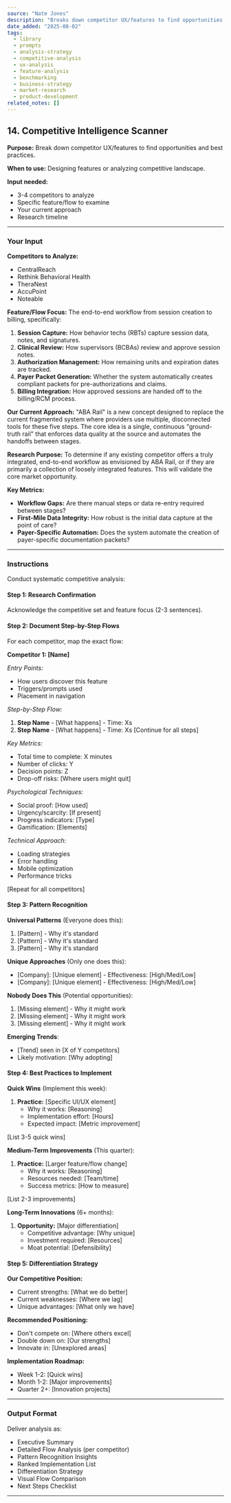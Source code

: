 ```yaml
---
source: "Nate Jones"
description: "Breaks down competitor UX/features to find opportunities and best practices."
date_added: "2025-08-02"
tags:
  - library
  - prompts
  - analysis-strategy
  - competitive-analysis
  - ux-analysis
  - feature-analysis
  - benchmarking
  - business-strategy
  - market-research
  - product-development
related_notes: []
---
```

## 14. Competitive Intelligence Scanner

**Purpose:** Break down competitor UX/features to find opportunities and best practices.

**When to use:** Designing features or analyzing competitive landscape.

**Input needed:**

*   3-4 competitors to analyze
*   Specific feature/flow to examine
*   Your current approach
*   Research timeline

---

### Your Input

**Competitors to Analyze:**
*   CentralReach
*   Rethink Behavioral Health
*   TheraNest
*   AccuPoint
*   Noteable

**Feature/Flow Focus:**
The end-to-end workflow from session creation to billing, specifically:
1.  **Session Capture:** How behavior techs (RBTs) capture session data, notes, and signatures.
2.  **Clinical Review:** How supervisors (BCBAs) review and approve session notes.
3.  **Authorization Management:** How remaining units and expiration dates are tracked.
4.  **Payer Packet Generation:** Whether the system automatically creates compliant packets for pre-authorizations and claims.
5.  **Billing Integration:** How approved sessions are handed off to the billing/RCM process.

**Our Current Approach:**
"ABA Rail" is a new concept designed to replace the current fragmented system where providers use multiple, disconnected tools for these five steps. The core idea is a single, continuous "ground-truth rail" that enforces data quality at the source and automates the handoffs between stages.

**Research Purpose:**
To determine if any existing competitor offers a truly integrated, end-to-end workflow as envisioned by ABA Rail, or if they are primarily a collection of loosely integrated features. This will validate the core market opportunity.

**Key Metrics:**
*   **Workflow Gaps:** Are there manual steps or data re-entry required between stages?
*   **First-Mile Data Integrity:** How robust is the initial data capture at the point of care?
*   **Payer-Specific Automation:** Does the system automate the creation of payer-specific documentation packets?

---

### Instructions

Conduct systematic competitive analysis:

#### Step 1: Research Confirmation

Acknowledge the competitive set and feature focus (2-3 sentences).

#### Step 2: Document Step-by-Step Flows

For each competitor, map the exact flow:

**Competitor 1: [Name]**

*Entry Points:*

*   How users discover this feature
*   Triggers/prompts used
*   Placement in navigation

*Step-by-Step Flow:*

1.  **Step Name** - [What happens] - Time: Xs
2.  **Step Name** - [What happens] - Time: Xs [Continue for all steps]

*Key Metrics:*

*   Total time to complete: X minutes
*   Number of clicks: Y
*   Decision points: Z
*   Drop-off risks: [Where users might quit]

*Psychological Techniques:*

*   Social proof: [How used]
*   Urgency/scarcity: [If present]
*   Progress indicators: [Type]
*   Gamification: [Elements]

*Technical Approach:*

*   Loading strategies
*   Error handling
*   Mobile optimization
*   Performance tricks

[Repeat for all competitors]

#### Step 3: Pattern Recognition

**Universal Patterns** (Everyone does this):

1.  [Pattern] - Why it's standard
2.  [Pattern] - Why it's standard
3.  [Pattern] - Why it's standard

**Unique Approaches** (Only one does this):

*   [Company]: [Unique element] - Effectiveness: [High/Med/Low]
*   [Company]: [Unique element] - Effectiveness: [High/Med/Low]

**Nobody Does This** (Potential opportunities):

1.  [Missing element] - Why it might work
2.  [Missing element] - Why it might work
3.  [Missing element] - Why it might work

**Emerging Trends**:

*   [Trend] seen in [X of Y competitors]
*   Likely motivation: [Why adopting]

#### Step 4: Best Practices to Implement

**Quick Wins** (Implement this week):

1.  **Practice:** [Specific UI/UX element]
    *   Why it works: [Reasoning]
    *   Implementation effort: [Hours]
    *   Expected impact: [Metric improvement]

[List 3-5 quick wins]

**Medium-Term Improvements** (This quarter):

1.  **Practice:** [Larger feature/flow change]
    *   Why it works: [Reasoning]
    *   Resources needed: [Team/time]
    *   Success metrics: [How to measure]

[List 2-3 improvements]

**Long-Term Innovations** (6+ months):

1.  **Opportunity:** [Major differentiation]
    *   Competitive advantage: [Why unique]
    *   Investment required: [Resources]
    *   Moat potential: [Defensibility]

#### Step 5: Differentiation Strategy

**Our Competitive Position:**

*   Current strengths: [What we do better]
*   Current weaknesses: [Where we lag]
*   Unique advantages: [What only we have]

**Recommended Positioning:**

*   Don't compete on: [Where others excel]
*   Double down on: [Our strengths]
*   Innovate in: [Unexplored areas]

**Implementation Roadmap:**

*   Week 1-2: [Quick wins]
*   Month 1-2: [Major improvements]
*   Quarter 2+: [Innovation projects]

---

### Output Format

Deliver analysis as:

*   Executive Summary
*   Detailed Flow Analysis (per competitor)
*   Pattern Recognition Insights
*   Ranked Implementation List
*   Differentiation Strategy
*   Visual Flow Comparison
*   Next Steps Checklist

---
